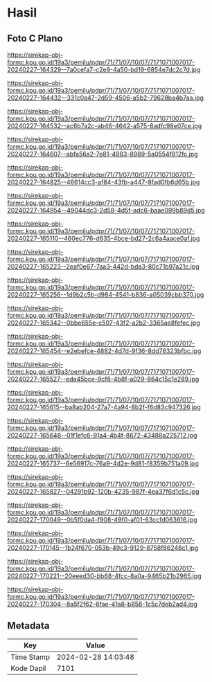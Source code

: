 # Hasil

## Foto C Plano

https://sirekap-obj-formc.kpu.go.id/19a3/pemilu/pdpr/71/71/07/10/07/7171071007017-20240227-164329--7a0cefa7-c2e9-4a50-bd19-6854e7dc2c7d.jpg

https://sirekap-obj-formc.kpu.go.id/19a3/pemilu/pdpr/71/71/07/10/07/7171071007017-20240227-164432--331c0a47-2d59-4506-a5b2-79628ba4b7aa.jpg

https://sirekap-obj-formc.kpu.go.id/19a3/pemilu/pdpr/71/71/07/10/07/7171071007017-20240227-164532--ac6b7a2c-ab46-4642-a575-8adfc98e07ce.jpg

https://sirekap-obj-formc.kpu.go.id/19a3/pemilu/pdpr/71/71/07/10/07/7171071007017-20240227-164607--abfa56a2-7e81-4983-8989-5a0554f812fc.jpg

https://sirekap-obj-formc.kpu.go.id/19a3/pemilu/pdpr/71/71/07/10/07/7171071007017-20240227-164825--46614cc3-af84-43fb-a447-8fad0fb6d65b.jpg

https://sirekap-obj-formc.kpu.go.id/19a3/pemilu/pdpr/71/71/07/10/07/7171071007017-20240227-164954--49044dc3-2d58-4d5f-adc6-baae099b89d5.jpg

https://sirekap-obj-formc.kpu.go.id/19a3/pemilu/pdpr/71/71/07/10/07/7171071007017-20240227-165110--460ec776-d635-4bce-bd27-2c6a4aace0af.jpg

https://sirekap-obj-formc.kpu.go.id/19a3/pemilu/pdpr/71/71/07/10/07/7171071007017-20240227-165223--2eaf0e67-7aa3-442d-bda3-80c71b97a21c.jpg

https://sirekap-obj-formc.kpu.go.id/19a3/pemilu/pdpr/71/71/07/10/07/7171071007017-20240227-165256--1d9b2c5b-d984-4541-b836-a05039cbb370.jpg

https://sirekap-obj-formc.kpu.go.id/19a3/pemilu/pdpr/71/71/07/10/07/7171071007017-20240227-165342--0bbe655e-c507-43f2-a2b2-3365ae8fefec.jpg

https://sirekap-obj-formc.kpu.go.id/19a3/pemilu/pdpr/71/71/07/10/07/7171071007017-20240227-165454--e2ebefce-4882-4d7d-9f36-8dd78323bfbc.jpg

https://sirekap-obj-formc.kpu.go.id/19a3/pemilu/pdpr/71/71/07/10/07/7171071007017-20240227-165527--eda45bce-9cf8-4b8f-a029-864c15c1e289.jpg

https://sirekap-obj-formc.kpu.go.id/19a3/pemilu/pdpr/71/71/07/10/07/7171071007017-20240227-165615--ba8ab204-27a7-4a94-8b2f-f6d83c947326.jpg

https://sirekap-obj-formc.kpu.go.id/19a3/pemilu/pdpr/71/71/07/10/07/7171071007017-20240227-165648--01f1efc6-91a4-4b4f-8672-43488a225712.jpg

https://sirekap-obj-formc.kpu.go.id/19a3/pemilu/pdpr/71/71/07/10/07/7171071007017-20240227-165737--6e56917c-76a9-4d2e-9d81-f8359b751a09.jpg

https://sirekap-obj-formc.kpu.go.id/19a3/pemilu/pdpr/71/71/07/10/07/7171071007017-20240227-165827--04291b92-120b-4235-987f-4ea37f6d1c5c.jpg

https://sirekap-obj-formc.kpu.go.id/19a3/pemilu/pdpr/71/71/07/10/07/7171071007017-20240227-170049--0b5f0da4-f908-49f0-af01-63ccfd063616.jpg

https://sirekap-obj-formc.kpu.go.id/19a3/pemilu/pdpr/71/71/07/10/07/7171071007017-20240227-170145--1b24f670-053b-49c3-9129-8758f86248c1.jpg

https://sirekap-obj-formc.kpu.go.id/19a3/pemilu/pdpr/71/71/07/10/07/7171071007017-20240227-170221--20eeed30-bb68-4fcc-8a0a-9465b21b2965.jpg

https://sirekap-obj-formc.kpu.go.id/19a3/pemilu/pdpr/71/71/07/10/07/7171071007017-20240227-170304--8a5f2f62-6fae-41a8-b858-1c5c7deb2ad4.jpg


## Metadata

| Key        | Value               |
| ---------- | ------------------- |
| Time Stamp | 2024-02-28 14:03:48 |
| Kode Dapil | 7101                |



